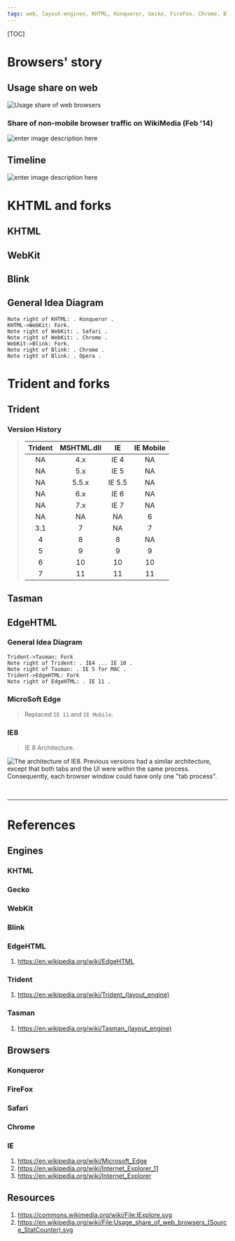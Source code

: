 ```yaml
---
tags: web, layout-engines, KHTML, Konqueror, Gecko, FireFox, Chrome, Blink, WebKit, EdgeHTML, IE, Internet-Explorer
---
```


[TOC]

# Browsers' story

## Usage share on web

![Usage share of web browsers](https://lh3.googleusercontent.com/-ceGacpridxk/VyS4nbFgsnI/AAAAAAAAPZ0/CEaJYKlpMzoaJVuRctyCuPnzCiX8MQrDACKgB/s0/Usage_share_of_web_browsers_%2528Source_StatCounter%2529.svg.png "Usage_share_of_web_browsers_&#40;Source_StatCounter&#41;.svg.png")

### Share of non-mobile browser traffic on WikiMedia (Feb '14)

![enter image description here](https://lh3.googleusercontent.com/-nlcxFpzsXHk/VyS6VfJiIdI/AAAAAAAAPak/nCmnyaBC_8kgFT7oNWt-lOFkGNi6kVt4QCKgB/s0/Screen+Shot+2016-04-30+at+7.28.15+PM.png "Screen Shot 2016-04-30 at 7.28.15 PM.png")

## Timeline

![enter image description here](https://lh3.googleusercontent.com/-Pr05vtGNSlg/VyS5NIOmY5I/AAAAAAAAPaI/V2_eHgdJGYkyi2Z3e_QKAW20OGP3ni6FwCKgB/s0/e990b9e01adcd29b4b3965c3f32f697c.png "e990b9e01adcd29b4b3965c3f32f697c.png")

# KHTML and forks

## KHTML

## WebKit

## Blink

## General Idea Diagram

```sequence
Note right of KHTML: . Konqueror .
KHTML->WebKit: Fork.
Note right of WebKit: . Safari .
Note right of WebKit: . Chrome .
WebKit->Blink: Fork.
Note right of Blink: . Chrome .
Note right of Blink: . Opera .
```

# Trident and forks

## Trident

### Version History

> Trident | MSHTML.dll | IE | IE Mobile
> :--------:|:------------:|:----:|:----------:
> NA | 4.x | IE 4 | NA
> NA | 5.x | IE 5 | NA
> NA | 5.5.x | IE 5.5 | NA
> NA | 6.x | IE 6 | NA
> NA | 7.x | IE 7 | NA
> NA | NA | NA | 6
> 3.1 | 7 | NA | 7
> 4 | 8 | 8 | NA
> 5 | 9 | 9 | 9
> 6 | 10 | 10 | 10
> 7 | 11 | 11 | 11
> 




## Tasman

## EdgeHTML

### General Idea Diagram

```sequence
Trident->Tasman: Fork
Note right of Trident: . IE4 ... IE 10 .
Note right of Tasman: . IE 5 for MAC .
Trident->EdgeHTML: Fork
Note right of EdgeHTML: . IE 11 .
```

### MicroSoft Edge

> Replaced `IE 11` and `IE Mobile`.

### IE8

> IE 8 Architecture.
> 
![The architecture of IE8. Previous versions had a similar architecture, except that both tabs and the UI were within the same process. Consequently, each browser window could have only one "tab process".](https://lh3.googleusercontent.com/-3x6pFDTbWfs/VyS3Zb2O2kI/AAAAAAAAPZk/NBUKdW1-BoMQSOK7w2RW-1H3N4qiVqbvwCKgB/s0/IExplore.svg.png "IExplore.svg.png")

&nbsp;

----

# References

## Engines

### KHTML

### Gecko

### WebKit

### Blink

### EdgeHTML

1. https://en.wikipedia.org/wiki/EdgeHTML

### Trident

1. https://en.wikipedia.org/wiki/Trident_(layout_engine)

### Tasman

1. https://en.wikipedia.org/wiki/Tasman_(layout_engine)

## Browsers

### Konqueror

### FireFox

### Safari

### Chrome

### IE

1. https://en.wikipedia.org/wiki/Microsoft_Edge
2. https://en.wikipedia.org/wiki/Internet_Explorer_11
3. https://en.wikipedia.org/wiki/Internet_Explorer

## Resources

1. https://commons.wikimedia.org/wiki/File:IExplore.svg
2. https://en.wikipedia.org/wiki/File:Usage_share_of_web_browsers_(Source_StatCounter).svg
